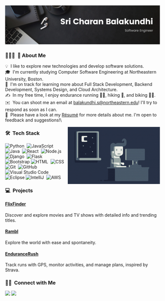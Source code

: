 ![Sri Charan Banner](./Assets/sricharan_banner.png)

### 👨🏻‍💻 &nbsp;👋 About Me

💡 &nbsp;I like to explore new technologies and develop software solutions.\
🎓 &nbsp;I'm currently studying Computer Software Engineering at Northeastern University, Boston.\
🌱 &nbsp;I'm on track for learning more about Full Stack Development, Backend Development, Systems Design, and Cloud Architecture.\
✍️ &nbsp;In my free time, I enjoy endurance running 🏃‍♂️, hiking 🥾, and biking 🚴‍♂️.\
✉️ &nbsp;You can shoot me an email at balakundhi.s@northeastern.edu! I'll try to respond as soon as I can.\
📄 &nbsp;Please have a look at my <a href="https://github.com/Balakundhi/portfolio/raw/main/FSE_Sri.pdf" target="_blank">Résumé</a> for more details about me. I'm open to feedback and suggestions!\

<img alt="Night Coding" src="https://raw.githubusercontent.com/AVS1508/AVS1508/master/assets/Night-Coding.gif" align="right"/>

### 🛠 &nbsp;Tech Stack

![Python](https://img.shields.io/badge/-Python-05122A?style=flat&logo=python)&nbsp;
![JavaScript](https://img.shields.io/badge/-JavaScript-05122A?style=flat&logo=javascript)&nbsp;
![Java](https://img.shields.io/badge/-Java-05122A?style=flat&logo=Java&logoColor=FFA518)&nbsp;
![React](https://img.shields.io/badge/-React-05122A?style=flat&logo=react)&nbsp;
![Node.js](https://img.shields.io/badge/-Node.js-05122A?style=flat&logo=node.js)&nbsp;
![Django](https://img.shields.io/badge/-Django-05122A?style=flat&logo=django&logoColor=092E20)&nbsp;
![Flask](https://img.shields.io/badge/-Flask-05122A?style=flat&logo=flask)&nbsp;
![Bootstrap](https://img.shields.io/badge/-Bootstrap-05122A?style=flat&logo=bootstrap&logoColor=563D7C)
![HTML](https://img.shields.io/badge/-HTML-05122A?style=flat&logo=HTML5)&nbsp;
![CSS](https://img.shields.io/badge/-CSS-05122A?style=flat&logo=CSS3&logoColor=1572B6)&nbsp;
![Git](https://img.shields.io/badge/-Git-05122A?style=flat&logo=git)&nbsp;
![GitHub](https://img.shields.io/badge/-GitHub-05122A?style=flat&logo=github)&nbsp;
![Visual Studio Code](https://img.shields.io/badge/-Visual%20Studio%20Code-05122A?style=flat&logo=visual-studio-code&logoColor=007ACC)&nbsp;
![Eclipse](https://img.shields.io/badge/-Eclipse-05122A?style=flat&logo=eclipse-ide&logoColor=2C2255)
![IntelliJ](https://img.shields.io/badge/-IntelliJ%20IDEA-05122A?style=flat&logo=intellij-idea)&nbsp;
![AWS](https://img.shields.io/badge/-AWS-05122A?style=flat&logo=amazon-aws&logoColor=FF9900)&nbsp;

### 💻 &nbsp;Projects

#### [FlixFinder](https://github.com/Balakundhi/FlixFinder)

Discover and explore movies and TV shows with detailed info and trending titles.

#### [Rambl](https://github.com/Balakundhi/Rambl)

Explore the world with ease and spontaneity.

#### [EnduranceRush](https://github.com/Balakundhi/EnduranceRush)

Track runs with GPS, monitor activities, and manage plans, inspired by Strava.

### 🤝🏻 &nbsp;Connect with Me

<p align="center">

<a href="https://www.linkedin.com/in/sbalakundhi/"><img src="https://img.shields.io/badge/-Sri%20Charan%20Balakundhi-0077B5?style=flat&logo=Linkedin&logoColor=white"/></a>
<a href="mailto:balakundhi.s@northeastern.edu"><img src="https://img.shields.io/badge/-Sri%20Charan%20Balakundhi-D14836?style=flat&logo=Gmail&logoColor=white"/></a>

</p>
